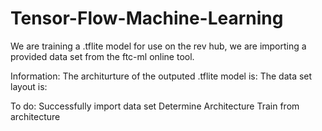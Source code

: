 # Tensor-Flow-Machine-Learning
We are training a .tflite model for use on the rev hub, we are importing a provided data set from the ftc-ml online tool.

Information:
  The architurture of the outputed .tflite model is: 
  The data set layout is:
  
To do:
  Successfully import data set
  Determine Architecture
  Train from architecture
